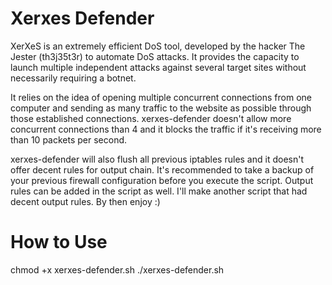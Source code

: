 # Xerxes Defender
XerXeS is an extremely efficient DoS tool, developed by the hacker The Jester (th3j35t3r) to automate DoS attacks. It provides the capacity to launch multiple independent attacks against several target sites without necessarily requiring a botnet.

It relies on the idea of opening multiple concurrent connections from one computer and sending as many traffic to the website as possible through those established connections. xerxes-defender doesn't allow more concurrent connections than 4 and it blocks the traffic if it's receiving more than 10 packets per second.

xerxes-defender will also flush all previous iptables rules and it doesn't offer decent rules for output chain. It's recommended to take a backup of your previous firewall configuration before you execute the script. Output rules can be added in the script as well. I'll make another script that had decent output rules. By then enjoy :)

# How to Use
chmod +x xerxes-defender.sh
./xerxes-defender.sh
